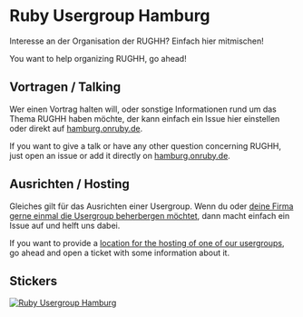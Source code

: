 # Ruby Usergroup Hamburg

Interesse an der Organisation der RUGHH? Einfach hier mitmischen!

You want to help organizing RUGHH, go ahead!

## Vortragen / Talking

Wer einen Vortrag halten will, oder sonstige Informationen rund um das Thema RUGHH haben möchte, der kann einfach ein Issue hier einstellen oder direkt auf [hamburg.onruby.de](http://hamburg.onruby.de/topics/new).

If you want to give a talk or have any other question concerning RUGHH, just open an issue or add it directly on [hamburg.onruby.de](http://hamburg.onruby.de/topics/new?lang=en).

## Ausrichten / Hosting

Gleiches gilt für das Ausrichten einer Usergroup. Wenn du oder [deine Firma gerne einmal die Usergroup beherbergen möchtet](http://hamburg.onruby.de/locations/none), dann macht einfach ein Issue auf und helft uns dabei.

If you want to provide a [location for the hosting of one of our usergroups](http://hamburg.onruby.de/locations/none?locale=en), go ahead and open a ticket with some information about it.

## Stickers

[![Ruby Usergroup Hamburg](http://d21ii91i3y6o6h.cloudfront.net/gallery_images/from_proof/2284/large/1414104130/hamburg-ruby-usergroup.png)](http://www.stickermule.com/marketplace/2284-hamburg-ruby-usergroup)
